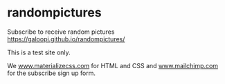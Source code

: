 # randompictures
Subscribe to receive random pictures 
https://galoopi.github.io/randompictures/

This is a test site only.

We www.materializecss.com for HTML and CSS and www.mailchimp.com for the subscribe sign up form.

